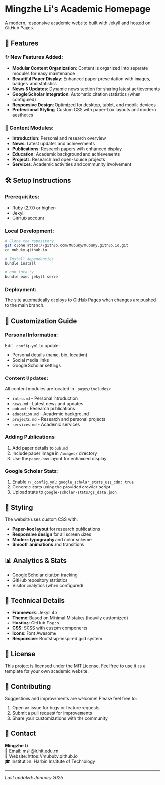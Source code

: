 # Mingzhe Li's Academic Homepage

A modern, responsive academic website built with Jekyll and hosted on GitHub Pages.

## 🚀 Features

### ✨ New Features Added:
- **Modular Content Organization**: Content is organized into separate modules for easy maintenance
- **Beautiful Paper Display**: Enhanced paper presentation with images, badges, and statistics
- **News & Updates**: Dynamic news section for sharing latest achievements
- **Google Scholar Integration**: Automatic citation statistics (when configured)
- **Responsive Design**: Optimized for desktop, tablet, and mobile devices
- **Professional Styling**: Custom CSS with paper-box layouts and modern aesthetics

### 📂 Content Modules:
- **Introduction**: Personal and research overview
- **News**: Latest updates and achievements
- **Publications**: Research papers with enhanced display
- **Education**: Academic background and achievements
- **Projects**: Research and open-source projects
- **Services**: Academic activities and community involvement

## 🛠️ Setup Instructions

### Prerequisites:
- Ruby (2.7.0 or higher)
- Jekyll
- GitHub account

### Local Development:
```bash
# Clone the repository
git clone https://github.com/Mubuky/mubuky.github.io.git
cd mubuky.github.io

# Install dependencies
bundle install

# Run locally
bundle exec jekyll serve
```

### Deployment:
The site automatically deploys to GitHub Pages when changes are pushed to the main branch.

## 📝 Customization Guide

### Personal Information:
Edit `_config.yml` to update:
- Personal details (name, bio, location)
- Social media links
- Google Scholar settings

### Content Updates:
All content modules are located in `_pages/includes/`:
- `intro.md` - Personal introduction
- `news.md` - Latest news and updates
- `pub.md` - Research publications
- `education.md` - Academic background
- `projects.md` - Research and personal projects
- `services.md` - Academic services

### Adding Publications:
1. Add paper details to `pub.md`
2. Include paper image in `/images/` directory
3. Use the `paper-box` layout for enhanced display

### Google Scholar Stats:
1. Enable in `_config.yml`: `google_scholar_stats_use_cdn: true`
2. Generate stats using the provided crawler script
3. Upload stats to `google-scholar-stats/gs_data.json`

## 🎨 Styling

The website uses custom CSS with:
- **Paper-box layout** for research publications
- **Responsive design** for all screen sizes
- **Modern typography** and color scheme
- **Smooth animations** and transitions

## 📊 Analytics & Stats

- Google Scholar citation tracking
- GitHub repository statistics
- Visitor analytics (when configured)

## 🔧 Technical Details

- **Framework**: Jekyll 4.x
- **Theme**: Based on Minimal Mistakes (heavily customized)
- **Hosting**: GitHub Pages
- **CSS**: SCSS with custom components
- **Icons**: Font Awesome
- **Responsive**: Bootstrap-inspired grid system

## 📄 License

This project is licensed under the MIT License. Feel free to use it as a template for your own academic website.

## 🤝 Contributing

Suggestions and improvements are welcome! Please feel free to:
1. Open an issue for bugs or feature requests
2. Submit a pull request for improvements
3. Share your customizations with the community

## 📧 Contact

**Mingzhe Li**  
📧 Email: mzli@ir.hit.edu.cn  
🔗 Website: https://mubuky.github.io  
🎓 Institution: Harbin Institute of Technology

---

*Last updated: January 2025*